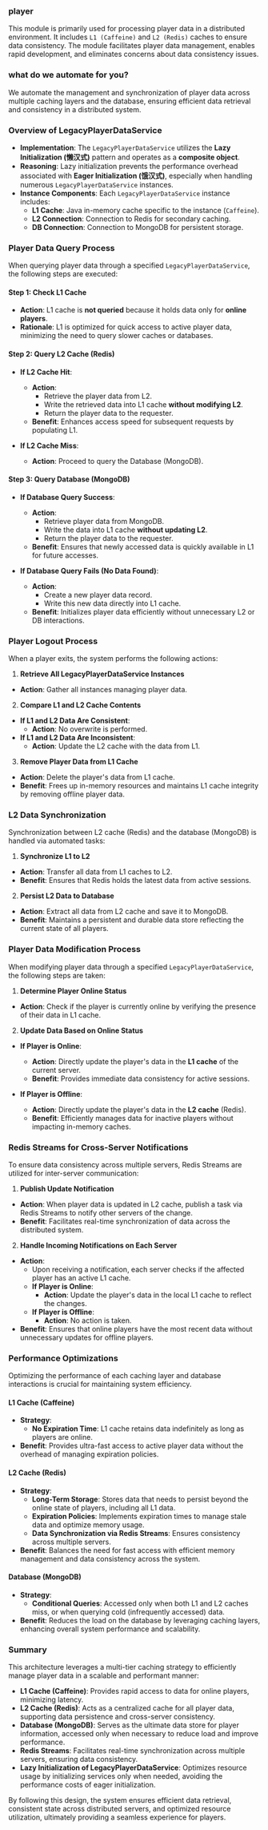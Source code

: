 ### player

This module is primarily used for processing player data in a distributed environment. It includes `L1 (Caffeine)` and `L2 (Redis)` caches to ensure data consistency. The module facilitates player data management, enables rapid development, and eliminates concerns about data consistency issues.

### what do we automate for you?

We automate the management and synchronization of player data across multiple caching layers and the database, ensuring efficient data retrieval and consistency in a distributed system.

### Overview of LegacyPlayerDataService

- **Implementation**: The `LegacyPlayerDataService` utilizes the **Lazy Initialization (懒汉式)** pattern and operates as a **composite object**.
- **Reasoning**: Lazy initialization prevents the performance overhead associated with **Eager Initialization (饿汉式)**, especially when handling numerous `LegacyPlayerDataService` instances.
- **Instance Components**: Each `LegacyPlayerDataService` instance includes:
  - **L1 Cache**: Java in-memory cache specific to the instance (`Caffeine`).
  - **L2 Connection**: Connection to Redis for secondary caching.
  - **DB Connection**: Connection to MongoDB for persistent storage.

### Player Data Query Process

When querying player data through a specified `LegacyPlayerDataService`, the following steps are executed:

#### Step 1: Check L1 Cache

- **Action**: L1 cache is **not queried** because it holds data only for **online players**.
- **Rationale**: L1 is optimized for quick access to active player data, minimizing the need to query slower caches or databases.

#### Step 2: Query L2 Cache (Redis)

- **If L2 Cache Hit**:
  - **Action**:
    - Retrieve the player data from L2.
    - Write the retrieved data into L1 cache **without modifying L2**.
    - Return the player data to the requester.
  - **Benefit**: Enhances access speed for subsequent requests by populating L1.

- **If L2 Cache Miss**:
  - **Action**: Proceed to query the Database (MongoDB).

#### Step 3: Query Database (MongoDB)

- **If Database Query Success**:
  - **Action**:
    - Retrieve player data from MongoDB.
    - Write the data into L1 cache **without updating L2**.
    - Return the player data to the requester.
  - **Benefit**: Ensures that newly accessed data is quickly available in L1 for future accesses.

- **If Database Query Fails (No Data Found)**:
  - **Action**:
    - Create a new player data record.
    - Write this new data directly into L1 cache.
  - **Benefit**: Initializes player data efficiently without unnecessary L2 or DB interactions.

### Player Logout Process

When a player exits, the system performs the following actions:

1. **Retrieve All LegacyPlayerDataService Instances**
  - **Action**: Gather all instances managing player data.

2. **Compare L1 and L2 Cache Contents**
  - **If L1 and L2 Data Are Consistent**:
    - **Action**: No overwrite is performed.
  - **If L1 and L2 Data Are Inconsistent**:
    - **Action**: Update the L2 cache with the data from L1.

3. **Remove Player Data from L1 Cache**
  - **Action**: Delete the player's data from L1 cache.
  - **Benefit**: Frees up in-memory resources and maintains L1 cache integrity by removing offline player data.

### L2 Data Synchronization

Synchronization between L2 cache (Redis) and the database (MongoDB) is handled via automated tasks:

1. **Synchronize L1 to L2**
  - **Action**: Transfer all data from L1 caches to L2.
  - **Benefit**: Ensures that Redis holds the latest data from active sessions.

2. **Persist L2 Data to Database**
  - **Action**: Extract all data from L2 cache and save it to MongoDB.
  - **Benefit**: Maintains a persistent and durable data store reflecting the current state of all players.

### Player Data Modification Process

When modifying player data through a specified `LegacyPlayerDataService`, the following steps are taken:

1. **Determine Player Online Status**
  - **Action**: Check if the player is currently online by verifying the presence of their data in L1 cache.

2. **Update Data Based on Online Status**
  - **If Player is Online**:
    - **Action**: Directly update the player's data in the **L1 cache** of the current server.
    - **Benefit**: Provides immediate data consistency for active sessions.

  - **If Player is Offline**:
    - **Action**: Directly update the player's data in the **L2 cache** (Redis).
    - **Benefit**: Efficiently manages data for inactive players without impacting in-memory caches.

### Redis Streams for Cross-Server Notifications

To ensure data consistency across multiple servers, Redis Streams are utilized for inter-server communication:

1. **Publish Update Notification**
  - **Action**: When player data is updated in L2 cache, publish a task via Redis Streams to notify other servers of the change.
  - **Benefit**: Facilitates real-time synchronization of data across the distributed system.

2. **Handle Incoming Notifications on Each Server**
  - **Action**:
    - Upon receiving a notification, each server checks if the affected player has an active L1 cache.
    - **If Player is Online**:
      - **Action**: Update the player's data in the local L1 cache to reflect the changes.
    - **If Player is Offline**:
      - **Action**: No action is taken.
  - **Benefit**: Ensures that online players have the most recent data without unnecessary updates for offline players.

### Performance Optimizations

Optimizing the performance of each caching layer and database interactions is crucial for maintaining system efficiency.

#### L1 Cache (Caffeine)

- **Strategy**:
  - **No Expiration Time**: L1 cache retains data indefinitely as long as players are online.
- **Benefit**: Provides ultra-fast access to active player data without the overhead of managing expiration policies.

#### L2 Cache (Redis)

- **Strategy**:
  - **Long-Term Storage**: Stores data that needs to persist beyond the online state of players, including all L1 data.
  - **Expiration Policies**: Implements expiration times to manage stale data and optimize memory usage.
  - **Data Synchronization via Redis Streams**: Ensures consistency across multiple servers.
- **Benefit**: Balances the need for fast access with efficient memory management and data consistency across the system.

#### Database (MongoDB)

- **Strategy**:
  - **Conditional Queries**: Accessed only when both L1 and L2 caches miss, or when querying cold (infrequently accessed) data.
- **Benefit**: Reduces the load on the database by leveraging caching layers, enhancing overall system performance and scalability.

### Summary

This architecture leverages a multi-tier caching strategy to efficiently manage player data in a scalable and performant manner:

- **L1 Cache (Caffeine)**: Provides rapid access to data for online players, minimizing latency.
- **L2 Cache (Redis)**: Acts as a centralized cache for all player data, supporting data persistence and cross-server consistency.
- **Database (MongoDB)**: Serves as the ultimate data store for player information, accessed only when necessary to reduce load and improve performance.
- **Redis Streams**: Facilitates real-time synchronization across multiple servers, ensuring data consistency.
- **Lazy Initialization of LegacyPlayerDataService**: Optimizes resource usage by initializing services only when needed, avoiding the performance costs of eager initialization.

By following this design, the system ensures efficient data retrieval, consistent state across distributed servers, and optimized resource utilization, ultimately providing a seamless experience for players.
